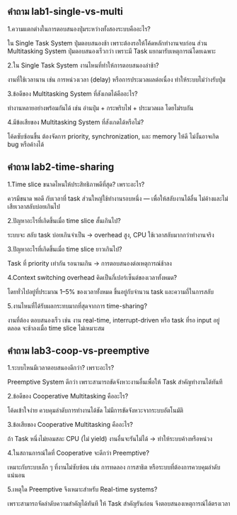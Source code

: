 ## คำถาม lab1-single-vs-multi
1.ความแตกต่างในการตอบสนองปุ่มระหว่างทั้งสองระบบคืออะไร?


ใน Single Task System ปุ่มตอบสนองช้า เพราะต้องรอให้โค้ดหลักทำงานจบก่อน ส่วน Multitasking System ปุ่มตอบสนองเร็วกว่า เพราะมี Task แยกมารับเหตุการณ์โดยเฉพาะ


2.ใน Single Task System งานไหนที่ทำให้การตอบสนองล่าช้า?

งานที่ใช้เวลานาน เช่น การหน่วงเวลา (delay) หรือการประมวลผลต่อเนื่อง ทำให้ระบบไม่ว่างรับปุ่ม

3.ข้อดีของ Multitasking System ที่สังเกตได้คืออะไร?

ทำงานหลายอย่างพร้อมกันได้ เช่น อ่านปุ่ม + กระพริบไฟ + ประมวลผล โดยไม่รบกัน

4.มีข้อเสียของ Multitasking System ที่สังเกตได้หรือไม่?


โค้ดซับซ้อนขึ้น ต้องจัดการ priority, synchronization, และ memory ให้ดี ไม่งั้นอาจเกิด bug หรือค้างได้


## คำถาม lab2-time-sharing

1.Time slice ขนาดไหนให้ประสิทธิภาพดีที่สุด? เพราะอะไร?

ควรมีขนาด พอดี กับเวลาที่ task ส่วนใหญ่ใช้ทำงานรอบหนึ่ง — เพื่อให้สลับงานได้ลื่น ไม่ค้างและไม่เสียเวลาสลับบ่อยเกินไป

2.ปัญหาอะไรที่เกิดขึ้นเมื่อ time slice สั้นเกินไป? 

ระบบจะ สลับ task บ่อยเกินจำเป็น → overhead สูง, CPU ใช้เวลาสลับมากกว่าทำงานจริง

3.ปัญหาอะไรที่เกิดขึ้นเมื่อ time slice ยาวเกินไป?

Task ที่ priority เท่ากัน รอนานเกิน → การตอบสนองต่อเหตุการณ์ช้าลง

4.Context switching overhead คิดเป็นกี่เปอร์เซ็นต์ของเวลาทั้งหมด? 

โดยทั่วไปอยู่ที่ประมาณ 1–5% ของเวลาทั้งหมด ขึ้นอยู่กับจำนวน task และความถี่ในการสลับ

5.งานไหนที่ได้รับผลกระทบมากที่สุดจากการ time-sharing?

งานที่ต้อง ตอบสนองเร็ว เช่น งาน real-time, interrupt-driven หรือ task ที่รอ input อยู่ตลอด จะช้าลงเมื่อ time slice ไม่เหมาะสม

## คำถาม lab3-coop-vs-preemptive

1.ระบบไหนมีเวลาตอบสนองดีกว่า? เพราะอะไร?

Preemptive System ดีกว่า เพราะสามารถขัดจังหวะงานอื่นเพื่อให้ Task สำคัญทำงานได้ทันที

2.ข้อดีของ Cooperative Multitasking คืออะไร?

โค้ดเข้าใจง่าย ควบคุมลำดับการทำงานได้ชัด ไม่มีการขัดจังหวะจากระบบอัตโนมัติ

3.ข้อเสียของ Cooperative Multitasking คืออะไร?

ถ้า Task หนึ่งไม่ยอมสละ CPU (ไม่ yield) งานอื่นจะรันไม่ได้ → ทำให้ระบบค้างหรือหน่วง

4.ในสถานการณ์ใดที่ Cooperative จะดีกว่า Preemptive?

เหมาะกับระบบเล็ก ๆ ที่งานไม่ซับซ้อน เช่น การทดลอง การสาธิต หรือระบบที่ต้องการควบคุมลำดับแน่นอน

5.เหตุใด Preemptive จึงเหมาะสำหรับ Real-time systems?

เพราะสามารถจัดลำดับความสำคัญได้ทันที ให้ Task สำคัญรันก่อน จึงตอบสนองเหตุการณ์ได้ตรงเวลา

